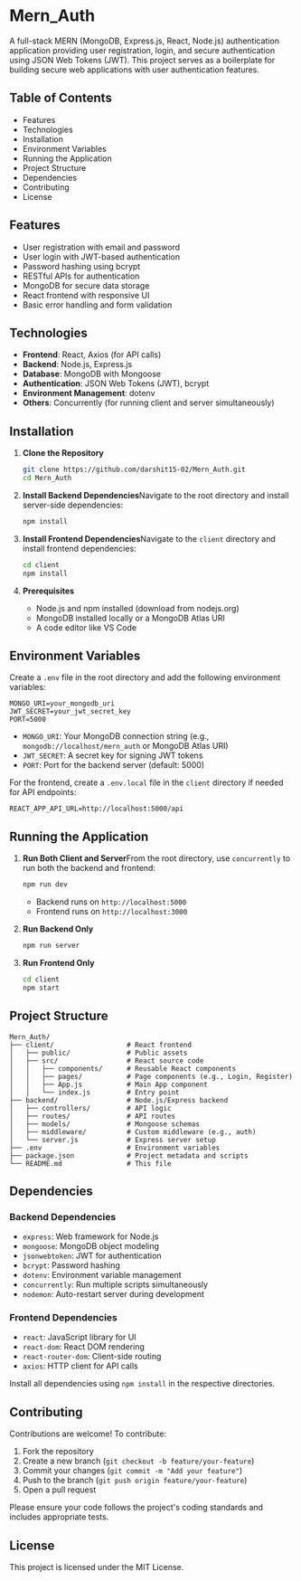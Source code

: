 # Mern_Auth

A full-stack MERN (MongoDB, Express.js, React, Node.js) authentication application providing user registration, login, and secure authentication using JSON Web Tokens (JWT). This project serves as a boilerplate for building secure web applications with user authentication features.

## Table of Contents

- Features
- Technologies
- Installation
- Environment Variables
- Running the Application
- Project Structure
- Dependencies
- Contributing
- License

## Features

- User registration with email and password
- User login with JWT-based authentication
- Password hashing using bcrypt
- RESTful APIs for authentication
- MongoDB for secure data storage
- React frontend with responsive UI
- Basic error handling and form validation

## Technologies

- **Frontend**: React, Axios (for API calls)
- **Backend**: Node.js, Express.js
- **Database**: MongoDB with Mongoose
- **Authentication**: JSON Web Tokens (JWT), bcrypt
- **Environment Management**: dotenv
- **Others**: Concurrently (for running client and server simultaneously)

## Installation

1. **Clone the Repository**

   ```bash
   git clone https://github.com/darshit15-02/Mern_Auth.git
   cd Mern_Auth
   ```

2. **Install Backend Dependencies**Navigate to the root directory and install server-side dependencies:

   ```bash
   npm install
   ```

3. **Install Frontend Dependencies**Navigate to the `client` directory and install frontend dependencies:

   ```bash
   cd client
   npm install
   ```

4. **Prerequisites**

   - Node.js and npm installed (download from nodejs.org)
   - MongoDB installed locally or a MongoDB Atlas URI
   - A code editor like VS Code

## Environment Variables

Create a `.env` file in the root directory and add the following environment variables:

```env
MONGO_URI=your_mongodb_uri
JWT_SECRET=your_jwt_secret_key
PORT=5000
```

- `MONGO_URI`: Your MongoDB connection string (e.g., `mongodb://localhost/mern_auth` or MongoDB Atlas URI)
- `JWT_SECRET`: A secret key for signing JWT tokens
- `PORT`: Port for the backend server (default: 5000)

For the frontend, create a `.env.local` file in the `client` directory if needed for API endpoints:

```env
REACT_APP_API_URL=http://localhost:5000/api
```

## Running the Application

1. **Run Both Client and Server**From the root directory, use `concurrently` to run both the backend and frontend:

   ```bash
   npm run dev
   ```

   - Backend runs on `http://localhost:5000`
   - Frontend runs on `http://localhost:3000`

2. **Run Backend Only**

   ```bash
   npm run server
   ```

3. **Run Frontend Only**

   ```bash
   cd client
   npm start
   ```

## Project Structure

```
Mern_Auth/
├── client/                  # React frontend
│   ├── public/              # Public assets
│   ├── src/                 # React source code
│   │   ├── components/      # Reusable React components
│   │   ├── pages/           # Page components (e.g., Login, Register)
│   │   ├── App.js           # Main App component
│   │   └── index.js         # Entry point
├── backend/                 # Node.js/Express backend
│   ├── controllers/         # API logic
│   ├── routes/              # API routes
│   ├── models/              # Mongoose schemas
│   ├── middleware/          # Custom middleware (e.g., auth)
│   └── server.js            # Express server setup
├── .env                     # Environment variables
├── package.json             # Project metadata and scripts
└── README.md                # This file
```

## Dependencies

### Backend Dependencies

- `express`: Web framework for Node.js
- `mongoose`: MongoDB object modeling
- `jsonwebtoken`: JWT for authentication
- `bcrypt`: Password hashing
- `dotenv`: Environment variable management
- `concurrently`: Run multiple scripts simultaneously
- `nodemon`: Auto-restart server during development

### Frontend Dependencies

- `react`: JavaScript library for UI
- `react-dom`: React DOM rendering
- `react-router-dom`: Client-side routing
- `axios`: HTTP client for API calls

Install all dependencies using `npm install` in the respective directories.

## Contributing

Contributions are welcome! To contribute:

1. Fork the repository
2. Create a new branch (`git checkout -b feature/your-feature`)
3. Commit your changes (`git commit -m "Add your feature"`)
4. Push to the branch (`git push origin feature/your-feature`)
5. Open a pull request

Please ensure your code follows the project's coding standards and includes appropriate tests.

## License

This project is licensed under the MIT License.
